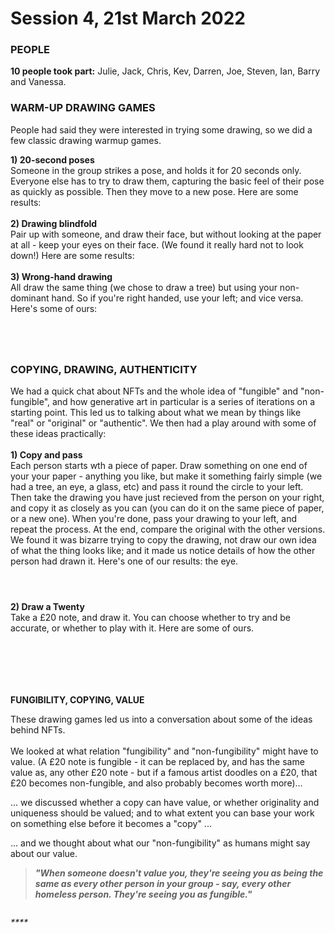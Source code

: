# Session 4, 21st March 2022

### PEOPLE

**10 people took part:** Julie, Jack, Chris, Kev, Darren, Joe, Steven, Ian, Barry and Vanessa.

### WARM-UP DRAWING GAMES

People had said they were interested in trying some drawing, so we did a few classic drawing warmup games.

**1) 20-second poses**\
Someone in the group strikes a pose, and holds it for 20 seconds only. Everyone else has to try to draw them, capturing the basic feel of their pose as quickly as possible. Then they move to a new pose. Here are some results:\
\
**2) Drawing blindfold**\
Pair up with someone, and draw their face, but without looking at the paper at all - keep your eyes on their face. (We found it really hard not to look down!) Here are some results:\
\
**3) Wrong-hand drawing**\
All draw the same thing (we chose to draw a tree) but using your non-dominant hand. So if you're right handed, use your left; and vice versa. Here's some of ours:

<div>

<figure><img src="../.gitbook/assets/imageedit_19_3461431281.jpg" alt=""><figcaption></figcaption></figure>

 

<figure><img src="../.gitbook/assets/imageedit_22_7048062442.jpg" alt=""><figcaption></figcaption></figure>

 

<figure><img src="../.gitbook/assets/imageedit_24_3254773800.jpg" alt=""><figcaption></figcaption></figure>

 

<figure><img src="../.gitbook/assets/imageedit_27_7141660985.jpg" alt=""><figcaption></figcaption></figure>

</div>

### COPYING, DRAWING, AUTHENTICITY

We had a quick chat about NFTs and the whole idea of "fungible" and "non-fungible", and how generative art in particular is a series of iterations on a starting point. This led us to talking about what we mean by things like "real" or "original" or "authentic". We then had a play around with some of these ideas practically:\
\
**1) Copy and pass**\
Each person starts wth a piece of paper. Draw something on one end of your your paper - anything you like, but make it something fairly simple (we had a tree, an eye, a glass, etc) and pass it round the circle to your left. Then take the drawing you have just recieved from the person on your right, and copy it as closely as you can (you can do it on the same piece of paper, or a new one). When you're done, pass your drawing to your left, and repeat the process. At the end, compare the original with the other versions.\
We found it was bizarre trying to copy the drawing, not draw our own idea of what the thing looks like; and it made us notice details of how the other person had drawn it. Here's one of our results: the eye.

<div>

<figure><img src="../.gitbook/assets/1 original.JPG" alt=""><figcaption></figcaption></figure>

 

<figure><img src="../.gitbook/assets/2nd iteration.JPG" alt=""><figcaption></figcaption></figure>

 

<figure><img src="../.gitbook/assets/3rd iteration.JPG" alt=""><figcaption></figcaption></figure>

</div>

**2) Draw a Twenty**\
Take a £20 note, and draw it. You can choose whether to try and be accurate, or whether to play with it. Here are some of ours.

<div>

<figure><img src="../.gitbook/assets/IMG_1544.JPG" alt=""><figcaption></figcaption></figure>

 

<figure><img src="../.gitbook/assets/twenty 2.JPG" alt=""><figcaption></figcaption></figure>

 

<figure><img src="../.gitbook/assets/twenty 3.JPG" alt=""><figcaption></figcaption></figure>

 

<figure><img src="../.gitbook/assets/twenty 4.JPG" alt=""><figcaption></figcaption></figure>

 

<figure><img src="../.gitbook/assets/twenty 5.JPG" alt=""><figcaption></figcaption></figure>

 

<figure><img src="../.gitbook/assets/twenty 6 .JPG" alt=""><figcaption></figcaption></figure>

</div>

**FUNGIBILITY, COPYING, VALUE**

These drawing games led us into a conversation about some of the ideas behind NFTs.\
\
We looked at what relation "fungibility" and "non-fungibility"  might have to value. (A £20 note is fungible - it can be replaced by, and has the same value as, any other £20 note - but if a famous artist doodles on a £20, that £20 becomes non-fungible, and also probably becomes worth more)...

... we discussed whether a copy can have value, or whether originality and uniqueness should be valued; and to what extent you can base your work on something else before it becomes a "copy" ...

... and we thought about what our "non-fungibility" as humans might say about our value.&#x20;

> _**"When someone doesn't value you, they're seeing you as being the same as every other person in your group - say, every other homeless person. They're seeing you as fungible."**_

<figure><img src="../.gitbook/assets/clown 20.JPG" alt=""><figcaption></figcaption></figure>

_****_

